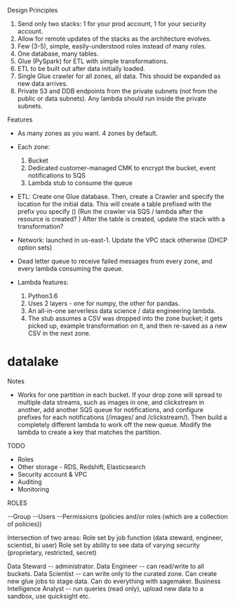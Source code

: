 Design Principles
1. Send only two stacks: 1 for your prod account, 1 for your security account.
2. Allow for remote updates of the stacks as the architecture evolves.
3. Few (3-5), simple, easily-understood roles instead of many roles.
4. One database, many tables.
5. Glue (PySpark) for ETL with simple transformations.
6. ETL to be built out after data initially loaded.
7. Single Glue crawler for all zones, all data. This should be expanded as new data arrives.
8. Private S3 and DDB endpoints from the private subnets (not from the public or data subnets). Any lambda should run inside the private subnets.

Features
* As many zones as you want. 4 zones by default.
* Each zone:
  1. Bucket
  2. Dedicated customer-managed CMK to encrypt the bucket, event notifications to SQS
  3. Lambda stub to consume the queue
* ETL:
  Create one Glue database.
  Then, create a Crawler and specify the location for the initial data. This will create a table prefixed with the prefix you specify ()
  (Run the crawler via SQS / lambda after the resource is created? )
  After the table is created, update the stack with a transformation?
* Network: launched in us-east-1. Update the VPC stack otherwise (DHCP option sets)

* Dead letter queue to receive failed messages from every zone, and every lambda consuming the queue.

* Lambda features:
  1. Python3.6
  2. Uses 2 layers - one for numpy, the other for pandas.
  3. An all-in-one serverless data science / data engineering lambda.
  4. The stub assumes a CSV was dropped into the zone bucket; it gets picked up, example transformation on it, and then re-saved as a new CSV in the next zone.

# datalake
Notes
* Works for one partition in each bucket. If your drop zone will spread to multiple data streams, such as images in one, and clickstream in another, add another SQS queue for notifications, and configure prefixes for each notifications (/images/ and /clickstream/). Then build a completely different lambda to work off the new queue. Modify the lambda to create a key that matches the partition.

TODO
* Roles
* Other storage - RDS, Redshift, Elasticsearch
* Security account & VPC
* Auditing
* Monitoring

ROLES


--Group
  --Users
  --Permissions (policies and/or roles (which are a collection of policies))

Intersection of two areas:
Role set by job function (data steward, engineer, scientist, bi user)
Role set by ability to see data of varying security (proprietary, restricted, secret)

Data Steward -- administrator.
Data Engineer -- can read/write to all buckets.
Data Scientist -- can write only to the curated zone. Can create new glue jobs to stage data. Can do everything with sagemaker.
Business Intelligence Analyst -- run queries (read only), upload new data to a sandbox, use quicksight etc.
